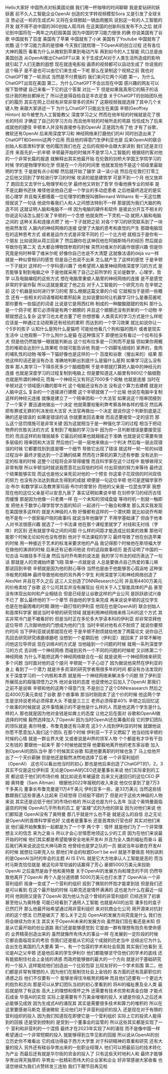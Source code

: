 Hello大家好
中国热点对标美国论据
我们用一杯咖啡的时间聊聊
我是爱钻研的妖妖酱
前不久人工智能企业OpenAI
创造的文字转视频模型Sora
又是引发了全球关注
势必这一轮的生成式AI
又将在全球掀起一锅血雨腥风
说到这一轮的人工智能的开发
就不得不说中国的360创始人周鸿祎
在这美国的创新科技发布不久之后
就评论到中国将在一两年之内赶超美国
因为中国的学习能力很快
的确 你说美国有了谷歌
中国就有了百度
美国有了苹果
中国就有了小米
美国有了Youtube
中国就有了优酷
这个学习能力真的是很棒
今天我们就梳理一下OpenAI的创立过程
还有各位大神的履历
看看为什么从微软到苹果到电动汽车
再到如今的人工智能
风口总是由美国创造
从OpenAI推出ChatGPT以来
关于生成式AI对于人类生活所造成的影响
就引起了人们无数的遐想
现在就连电影般 画质的视频都可以自动生成了
你说我的这个稿子
是不是也可以由它们来生成一下呢
那么在录制这个视频之前
我也对ChatGPT做了一轮测试
当然是不付费版的
我们来问它两个问题
第一，为什么ChatGPT出现在美国
第二，为什么ChatGPT不会出现在中国
感兴趣的网友可以按下暂停键
自己来看一下它的这个答案
对比一下
但是如果我真用它的稿子的话
估计我的粉丝都掉光了
所以还是得自给自足丰衣足食
关于ChatGPT的创始团队他们的履历
其实在网上已经有非常非常多的资料了
这期视频我就选择了其中几个关键人物
来跟大家讲述一下
为什么ChatGPT只能出生在美国
辛顿(Geoffrey Hinton) 如今被誉为人工智能教父
深度学习之父
然而在他年轻的时候就是花了很长的时间
才确定了自己的学习方向
而且他年轻的时候所走的弯路
恰恰成为了后来成就他的捷径
辛顿本人并没有直接参与到OpenAI
正是因为有了他
才有了谷歌，微软还有OpenAI
后来用深度学习和 神经网络来打磨他们的AI
同时创造出来了 ChatGPT和Gemini这两个应用
而且他的得意门生伊利亚也是
后来OpenAI的联合创始人和首席科学家
他的履历我们也在 之后的视频中会跟大家讲到
我们还是言归正传
来首先扒一扒辛顿
辛顿最开始的时候并不是学习人工智能的
根据纽约客对他的一个非常长篇的报道
就解释出其实他最开始
在伦敦的剑桥大学国王学院学习的时候
学的是物理学和化学
但是在一个月的时间里
他就发现他不是这个班级里最聪明的学生
于是就有点小抑郁
然后就开始了辍学
读一读小说
然后在伦敦打打零工
之后他又回到了学校进行学习的时候
攻读的就是建筑学
可是不到一个月 他又放弃了
跑回去又去学什么物理学和化学
最终他又转到了哲学
你看他换专业的频率 是不是比翻书还快
难怪他说他自己是一个学业的多动症患者
之后他最终选定的是实验心理学
并且每天都缠着一位伦理学的教授叫做Bernard Williams
有一天这位教授就说了一句话
他说你看我们人和人之间想法特别不一样
那是因为我们大脑的构造不同
这就证明人脑和电脑不一样
因为电脑的硬件和软件
是彼此分开互不相关的
你说这句话怎么就引发了辛顿的一个念想
他就突然一下灵机一动
就把人脑和电脑之间的 这种关系和连接点燃了
他一下子就把之前
对各个学习的研究联系到了一块
他突然发现
人脑内的神经网络的连接
促使了大脑的思考和直觉的产生
那跟电脑现在的这种思考方式
或者是运作方式是非常不同的
打一个比方吧
就相当于是你有一个朋友
比如说刚从荷兰回来了
然后跟你在这神侃他在阿姆斯特丹的经历
然后就会导致你在第二天
去大都会博物馆参观的时候
突然对维米尔的画作很感兴趣
但是你究竟是何时种草了维米尔呢
好像你自己也说不大清楚
这就像法语的déjà vu一样
就是一种似曾相识的感觉
但是自己也说不出来
怎么就产生了这样的感觉
于是辛顿一下子就对 这样的一个学科感兴趣了
他希望把人脑里神经网络深度学习的方式
是否能够复制到电脑之中
于是他就采用了自己之前所学的
无论是数学，心理学，哲学
以及电脑编程的这些方式
想在电脑里重塑人脑里的神经网络的连接
是不是感觉非常的宇宙炸裂
所以这就是奠定了他之后
对于人工智能的一个研究方向
在辛顿之前
这个机器是如何进行学习的呢
那么根据这篇文章的介绍
它就相当于是把一些概念
还有一些相关的词语堆砌和累积起来
比如说要如何让机器学习什么是番茄酱呢
那你要有一些描述的词语
比说是它是用西红柿 制成的一种酸酸甜甜的佐料
那什么是一个鸽子呢
那它必须得是有两个翅膀的
并且这个翅膀还没有折断的一个动物
辛顿就想这么复杂 这学习也太老古董了吧
你想想看 人类真实的学习方式是什么样呢
应该是一种通过主动观察还有经验的累积
而达到的一个学习效果
就比如说你让一个5岁的孩子
认知什么是狗什么是猫吧
可能给他看几个狗和猫的图片
或者是现实生活中 让他观察一下什么狗什么是猫
在这种情况下
即便他没有看过一个拉布拉多犬
但是他仍然能够一眼就能判断出
这个拉布拉多是一只狗而不是猫
但如果你用概念的堆砌会达到什么效果呢
你就可能告诉他
狗是一个四脚毛绒绒的
家养的，食肉的哺乳性的动物
唉等一下猫好像也是这样的一个
百度和谷歌（搜出来的）结果
那他这样的话还是没有办法
准确地判断出到底什么是猫什么是狗
如果学习这么没有效率
那人类学习一下得杀死多少个脑细胞啊
于是辛顿就打算把人脑中的神经元的连接
也就是深度学习的过程复制到电脑上
但是要知道这人脑里有860亿个脑细胞
也就是所谓的神经元
而每一个神经元又有将近7000多个突触
也就是连接
当时在辛顿对这个领域感兴趣的那年代
这个电脑还没有办法 没有这个算力去建模
就是对人脑中这么 复杂的一个连接进行建模
这个辛顿就做了一个比喻
他说在电脑中复制这样的神经元连接
就像是建立了一个陪审团和一个大法官
如果说这个陪审团接到了一个案子
要迅速地做出一个决定
他就需要权衡利弊考察各种各样的情况
然后再把有罪或无罪的判决发给大法官
大法官再做出一个决定
就说你这个判断到底是正确的还是错误的
如果是错误的话 你就要发回去重做
而且还要接受一定的惩罚
那么这个惩罚措施可是非常关键
因为这就相当于是一种强化学习的过程
相当于把动物界的优胜劣汰的方式
复制到了电脑的学习当中
因为你一旦判断错误是要接受惩罚的
而且这样的处理层越多
它最后的结果也就越接近于准确
也就是说它需要有很多层级的
陪审团和大法官
然后他们一层一层地来做出一个判决
然后每一层出现错误的时候
它都要找到到底是哪一个细节
导致它出现了错误
就这样一轮一轮的纠错过程当中
最终才能达到一个正确的结果
然而在计算机的算力还有参数
没有达到一定的标准的时候
这整个过程将会非常得缓慢
而且科学家在这个过程中
能够做得又非常有限
所以辛顿当时就说我愿意花出双倍的时间
付出双倍的努力来等待
最终这个结果能够实现
而这也是他父亲死前对他的一个预言
你这辈子花双倍的时间双倍的努力
也没有办法达到我此生得到的成就
顺便提一句这位辛顿
他可是逻辑学家乔治·布尔
和数学家以及教育家玛丽·布尔的曾曾孙
而他的父亲是一位昆虫学家
我想现在他的这位父亲是可以安息九泉了
事实证明如果说辛顿
在剑桥学习的经历古怪而缓慢
那是因为他像一只老鹰一样
在一个未知的领域盘旋
等待时机一到就一触即发
把他关于数学心理学哲学方面的知识
一起进行一个融合和爆发
那么其实我发现在美国很多这样的
就是大神级的人物
好像都有这样的一个潜伏期
就比如说乔布斯
他不是有一个很家喻户晓的故事吗
就说当年他辍学了
不用学基础课了
但由于他本人对书法很感兴趣
就选了一个书法课
他在那个课程里就学了
衬线和无衬线（字体）的区别
还有就是字母之间的间距
什么样的间距才能造成比较美的效果
那他可能那个时候无论如何也没有想到
他对于书法课程的学习
最终导致了他在创造苹果的时候
用一种接近于艺术的标准来要求他的产品
我记得那个时候他在斯坦福大学
在做他的演讲的时候
后来还有记者问他说
你的这段故事经历 是否证明了中国的一句古话
叫做技多不压身
然后当时乔布斯的说法是
我的学习书法的经历表达了一句话
那就是人的灵魂始终要飞翔
简单一点就是说
人总是要做点自己热爱的事儿嘛
那说回到辛顿
辛顿就是因为他的耐心等待
当然也是由于他能够苦心孤诣地
这种坐冷板凳的精神
最终导致他和他的另外两个学生
利用深度学习和神经网络创造了AlexNet
并且在不久之后
这三人又创造了DNNResearch公司
并且用4400万美元的价格卖给了谷歌
这个公司其实并没有展现出
任何关于人工智能具体的产品
甚至没有体现出如何和产业相结合
但是已经是让谷歌这样的产业公司
是跃跃欲试兴奋不已了
那么最终他的下一个章节
将由他的学生来完成
再来说说辛顿的这位学生
也是在他最困难的时期
跟他一路打怪的伊利亚
他现在也是OpenAI的 联合创始人和首席科学家
据说当时辛顿的研究领域
就是利用神经网络来练习AI的这个方式
其实非常冷门是不被看好的
但是当时正在多伦多大学读本科的伊利亚
却非常崇拜他这位导师
几次敲响他的门想成为他的门生
当时辛顿对他有点不耐烦了
就说你要预约时间
当下伊利亚就说那就现在吧
于是辛顿不耐烦就给他发了两篇论文
说你自己先回去研究研究琢磨琢磨吧
没想到一个星期后他（伊利亚）就回来了
非常不解地问他这位导师说
现在训练AI的方式是
当他碰到一个问题的时候
就用一系列深度学习的方式
去训练一个神经网络
而碰到另外一个不同的问题的时候呢
又训练第二个神经网络
为什么不能把这两个神经网络联合在一起
就是说用一个神经网络来研究多个问题
当时面对他的这个提问
辛顿就一下子心动了
因为据说他突然在伊利亚的身上
看到了一个潜力
就是许多资深的研究学者用很多年的时间
都没有办法发现的
关于深度学习的一个内核和本质
就是用一个神经网络来解决多个问题
除了伊利亚所展现出的超强领悟力之外
他对金钱的态度 也促使他之后加入了OpenAI
那我们之前不是说嘛
辛顿和他的这两个得意门生
不是创立了这个DNNreasearch
然后之后4000万美元卖给了谷歌
那个故事嘛
那当时刚刚卖了这个价的时候
他这两个学生是坚持说老师必须得拿大头
不能是三三三
老师必须得拿40%
辛顿之后回忆这个故事的时候就说
这件事情展示的不是他是什么样的人
而是他这两个学生是什么样的人
那也就是因为他对金钱是如粪土的态度
让他之后在面对 谷歌和OpenAI做选择的时候
毅然选择加入了OpenAI
因为当时OpenAI还在筹备阶段
它的梦幻团队的领队就是
奥尔特曼，布鲁克曼还有马斯克
这3个人找到伊利亚的时候
就跟他说你愿不愿意加入我们这个团队
在那个时候
伊利亚一下子又燃起了
他当初找辛顿的时候的心情
就是一群业界大佬
又或者说是AI界的领军人物
个个都是有才华有干劲又有钱的
要跟他一起来干
那个时候他就觉得
他要毅地离开他的老东家谷歌
加入到OpenAI的团队当中
那个时候其实谷歌
知道他要离职的时候也急了
马上给他开出了一个天价薪酬
但是他还是毅然决然地选择了后者
一个非营利组织（OpenAI）
这也可以看出他当时的初心
那也是他后来创造了ChatGPT的1，2，3
其实不仅是这位伊利亚
无论是OpenAI的CEO还是董事长来说
他们实际拿到的工资
都远低于他们的市场价格
就比如说去年被逼宫
后来又光速回归的这位CEO 萨姆·奥特曼（Sam Altman）
根据他2022年报税的收入来说
他仅仅拿到了是7万3千多美元
董事长布鲁克曼是11万4千美元
伊利亚多一些，是33万美元
当然这些钱数跟我们这些普通人比起来
已经觉得 已经挺不错的了
但是对于这些大神级的人物来说
其实还是远低于他们的市场价格的
所以这也是为什么去年
当这个奥特曼面临逼宫的时候
OpenAI几乎所有的员工
是“盖楼”式的为他的辞呈
因为对他们来说 他们都知道
OpenAI没有了奥特曼
那几乎就是什么也不是
就是这么的自信
总之无论是OpenAI的首席科学家也好
又或者是董事长
还是首席执行官也好
其实对他们来说
他们最开始聚集到一起都是为了一个字
两个字：情怀
就是他们为了一个非常理想主义的信念
来为之奋斗
所以才会心甘情愿地领这么少的工资
因为在他们来说最开始的时候
他们其实都是希望能够安全地来开发AI
并且为全人类的福祉而奋斗
最后我们再来说说这位大神马斯克
他曾经也是梦之队的一员
据说当年谷歌在开发AI的时候
就想拉马斯克入伙
那他们年会的标题Don’t be evil
就是不要做恶
特别讽刺的是OpenAI当时的年会的主题
AI IS EVIL
就是它大方地承认人工智能是恶的
而当时马斯克恰恰就是
被这句非常坦诚的话赢得了芳心
豪掷5000万美元来投助OpenAI
之后虽然是由于他和奥特曼
关于OpenAI的发展方向和理念的不同
仍然导致他离开了OpenAI
两个人是分道扬镳
5000万美元也打水漂了
OpenAI从一个非营利组织
摇身一变成了一个营利的组织
投到了微软的怀抱才能拿到钱
但是我们还是可以看到
在这个最开始的时候
马斯克还是情怀满满的
这也是为什么在最近一段时间
他刚刚又提告了OpenAI
因为他认为这个曾经的非营利组织
已经违背了初衷
甚至他认为奥特曼 可能已经看到了通用人工智能
也就是AGI的出现
潘多拉的盒子已然打开
那么他最开始希望通过用非营利组织
来对抗商业化公司
用开源来对抗封闭的这个想法
已然是破灭了
那么关于之后 OpenAI的发展方向究竟是什么
我们也将会继续为你关注
其实关于OpenAI未来的发展方向
虽然我们现在看还是未知
但是从它最开始的创业道路
我们还是能够感觉到
它是由一群有理想有抱负有使命感的
业界精英创造出来的
虽然就像所有伟大的事业一样
在发展到一定阶段的时候
它都会面临现实的考验
但我们还是能从它的这个成就的历史当中
总结出它为什么会出生在美国的几大要素
第一，有一个包容的学术和社会氛围
其实我们也看到
无论是AI之父辛顿
还是他后来的学生伊利尔
他们都能够坚守住他们的学术的底线
还有能抵制住社会上金钱的诱惑
而政府能够做的最大的一个方向
就是对于基础研究的一个投入
这样能给他们创造出一个比较包容
比较友好的一个学术氛围
第二，他们都是非常有理想的人
因为他们在抵制住社会上金钱的
各方面的还有高薪职位的诱惑之后
他们不仅要有一个
能够坐得住冷板凳的精神
而且他们还要有一个更远大的抱负和志向
那是可以从梦幻团队当初的初心里看到的
将AI的福祉惠及全人类
最后就是除了有这些
高大上的理想和情怀之外
还需要有技术优势和真金白银
才能点石成金
毕竟AI的实现
实际上是需要有千万美金嗖嗖的投入
关键是你投入之后还未必能够见成效
因为生成式AI的涌现其
其实是需要很多技术和算力的堆积的
所以在这里要感谢马斯克
感谢微软
无论他们对于非营利组织的投入
还是现在对于有限的营利组织的投入
因为我们知道现在即便它是一个营利组织
实际上它的投资人能得到的回报
还是受到控制的
是受到一个董事会的监管的
所以这些其实都是实现了一个
营利和非营利的一个混搭
最终才在2023年实现了AI的涌现
而不是像中国一样
希望通过一个非常短期的投入
就能够得到立竿见影的回报
所以说从OpenAI的创立历史你不难看出
它的成功得益于西方大学里
对于科研精神的尊重和研究
还有大量的投入
另外还有硅谷孕育出来的一批职业经理人
他们可以把最前沿的技术转化为产业
而最后还有就是华尔街的资金的投入了
只有这些天时地利人和
最终才能够孕育出得天独厚的
孕育出一批精彩而伟大的企业家和企业
好非常感谢大家收看
也请您继续为我们点赞转发三连拍
我们下期节目再见啦
